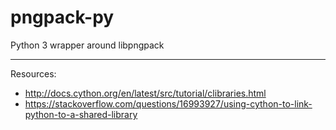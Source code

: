 # pngpack-py

Python 3 wrapper around libpngpack

***

Resources:

- http://docs.cython.org/en/latest/src/tutorial/clibraries.html
- https://stackoverflow.com/questions/16993927/using-cython-to-link-python-to-a-shared-library
